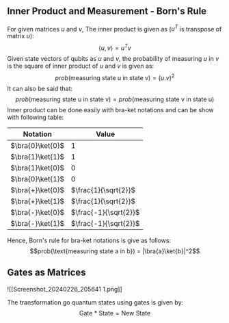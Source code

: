 ## Inner Product and Measurement - Born's Rule

For given matrices $u$ and $v$, The inner product is given as ($u^T$ is transpose of matrix $u$): $$⟨u,v⟩ = u^Tv$$
Given state vectors of qubits as $u$ and $v$,  the probability of measuring $u$ in $v$ is the square of inner product of $u$ and $v$ is given as: $$prob(\text{measuring state u in state v}) = (u.v)^2$$
It can also be said that: $$prob(\text{measuring state u in state v}) = prob(\text{measuring state v in state u})$$
Inner product can be done easily with bra-ket notations and can be show with following table:

| Notation | Value |
| ---- | ---- |
| $\bra{0}\ket{0}$ | $1$ |
| $\bra{1}\ket{1}$ | $1$ |
| $\bra{1}\ket{0}$ | $0$ |
| $\bra{0}\ket{1}$ | $0$ |
| $\bra{+}\ket{0}$ | $\frac{1}{\sqrt{2}}$ |
| $\bra{+}\ket{1}$ | $\frac{1}{\sqrt{2}}$ |
| $\bra{-}\ket{0}$ | $\frac{-1}{\sqrt{2}}$ |
| $\bra{-}\ket{1}$ | $\frac{-1}{\sqrt{2}}$ |

Hence, Born's rule for bra-ket notations is give as follows: $$prob(\text{measuring state a in b}) = |\bra{a}\ket{b}|^2$$

## Gates as Matrices

![[Screenshot_20240226_205641 1.png]]

The transformation go quantum states using gates is given by: $$\text{Gate * State} = \text{New State}$$
